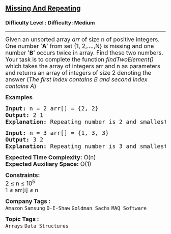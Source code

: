 <h2><a href="https://www.geeksforgeeks.org/problems/find-missing-and-repeating2512/1?page=1&company=Samsung,Wipro,Accenture,Infosys&sortBy=submissions">Missing And Repeating</a></h2><h3>Difficulty Level : Difficulty: Medium</h3><hr><div class="problems_problem_content__Xm_eO"><p><span style="font-size: 18px;">Given an unsorted array <em>arr</em> of size n of positive integers. One number '<strong>A</strong>' from set {1, 2,....,N} is missing and one number '<strong>B</strong>' occurs twice in array. Find these two numbers. <br>Your task is to complete the function <em>findTwoElement()</em> which takes the array of integers arr and n as parameters and returns an array of integers of size 2 denoting the answer (<em>The first index contains B and second index contains A</em>)<br></span></p>
<p><span style="font-size: 18px;"><strong>Examples<br></strong></span></p>
<pre><span style="font-size: 18px;"><strong>Input: </strong>n = 2 arr[] = {2, 2}
<strong>Output:</strong> 2 1
<strong>Explanation:</strong> Repeating number is 2 and smallest positive missing number is 1.
</span></pre>
<pre><span style="font-size: 18px;"><strong>Input: </strong>n = 3 arr[] = {1, 3, 3} 
<strong>Output:</strong> 3 2
<strong>Explanation:</strong> Repeating number is 3 and smallest positive missing number is 2.</span></pre>
<p><span style="font-size: 18px;"><strong>Expected Time Complexity:</strong> O(n)<br><strong>Expected Auxiliary Space:</strong>&nbsp;O(1)</span></p>
<p><span style="font-size: 18px;"><strong>Constraints:</strong><br>2 ≤ n ≤ 10<sup>5</sup><br>1 ≤ arr[i] ≤ n</span></p></div><p><span style=font-size:18px><strong>Company Tags : </strong><br><code>Amazon</code>&nbsp;<code>Samsung</code>&nbsp;<code>D-E-Shaw</code>&nbsp;<code>Goldman Sachs</code>&nbsp;<code>MAQ Software</code>&nbsp;<br><p><span style=font-size:18px><strong>Topic Tags : </strong><br><code>Arrays</code>&nbsp;<code>Data Structures</code>&nbsp;